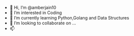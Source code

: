 - 👋 Hi, I’m @amberjain10
- 👀 I’m interested in Coding
- 🌱 I’m currently learning Python,Golang and Data Structures
- 💞️ I’m looking to collaborate on ...
- 📫 

<!---
amberjain10/amberjain10 is a ✨ special ✨ repository because its `README.md` (this file) appears on your GitHub profile.
You can click the Preview link to take a look at your changes.
--->
